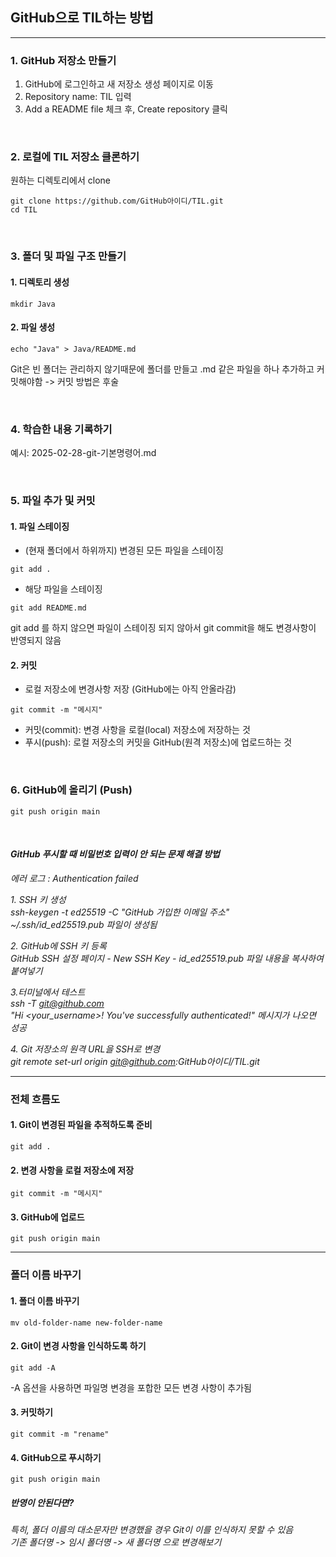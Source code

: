 ## GitHub으로 TIL하는 방법
___

### 1. GitHub 저장소 만들기
1. GitHub에 로그인하고 새 저장소 생성 페이지로 이동
2. Repository name: TIL 입력
3. Add a README file 체크 후, Create repository 클릭

<br>

### 2. 로컬에 TIL 저장소 클론하기
원하는 디렉토리에서 clone
```
git clone https://github.com/GitHub아이디/TIL.git
cd TIL
```

<br>

### 3. 폴더 및 파일 구조 만들기
#### 1. 디렉토리 생성
```
mkdir Java
```
#### 2. 파일 생성
```
echo "Java" > Java/README.md
```
Git은 빈 폴더는 관리하지 않기때문에 폴더를 만들고 .md 같은 파일을 하나 추가하고 커밋해야함 -> 커밋 방법은 후술

<br>

### 4. 학습한 내용 기록하기
예시: 2025-02-28-git-기본명령어.md

<br>

### 5. 파일 추가 및 커밋
#### 1. 파일 스테이징
* (현재 폴더에서 하위까지) 변경된 모든 파일을 스테이징
```
git add .
```
* 해당 파일을 스테이징
```
git add README.md
```  
git add 를 하지 않으면 파일이 스테이징 되지 않아서 git commit을 해도 변경사항이 반영되지 않음

#### 2. 커밋
* 로컬 저장소에 변경사항 저장 (GitHub에는 아직 안올라감)
```
git commit -m "메시지"
```
* 커밋(commit): 변경 사항을 로컬(local) 저장소에 저장하는 것
* 푸시(push): 로컬 저장소의 커밋을 GitHub(원격 저장소)에 업로드하는 것

<br>

### 6. GitHub에 올리기 (Push)
```
git push origin main
```

<br>

#### *GitHub 푸시할 때 비밀번호 입력이 안 되는 문제 해결 방법*
*에러 로그 : Authentication failed*  

*1. SSH 키 생성  
ssh-keygen -t ed25519 -C "GitHub 가입한 이메일 주소"  
~/.ssh/id_ed25519.pub 파일이 생성됨*

*2. GitHub에 SSH 키 등록  
GitHub SSH 설정 페이지 - New SSH Key - id_ed25519.pub 파일 내용을 복사하여 붙여넣기*  

*3.터미널에서 테스트  
ssh -T git@github.com  
"Hi <your_username>! You've successfully authenticated!" 메시지가 나오면 성공*

*4. Git 저장소의 원격 URL을 SSH로 변경  
git remote set-url origin git@github.com:GitHub아이디/TIL.git*

___
### 전체 흐름도
#### 1. Git이 변경된 파일을 추적하도록 준비
```
git add . 
```
#### 2. 변경 사항을 로컬 저장소에 저장
```
git commit -m "메시지" 
```
#### 3. GitHub에 업로드
```
git push origin main
``` 

___
### 폴더 이름 바꾸기
#### 1. 폴더 이름 바꾸기
```
mv old-folder-name new-folder-name
```

#### 2. Git이 변경 사항을 인식하도록 하기
```
git add -A
```
-A 옵션을 사용하면 파일명 변경을 포합한 모든 변경 사항이 추가됨

#### 3. 커밋하기
```
git commit -m "rename"
```

#### 4. GitHub으로 푸시하기
```
git push origin main
```

##### *반영이 안된다면?*
*특히, 폴더 이름의 대소문자만 변경했을 경우 Git이 이를 인식하지 못할 수 있음  
기존 폴더명 -> 임시 폴더명 -> 새 폴더명 으로 변경해보기*